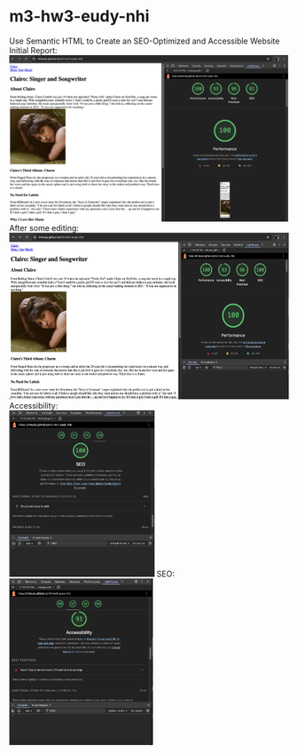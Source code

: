# m3-hw3-eudy-nhi

Use Semantic HTML to Create an SEO-Optimized and Accessible Website<br>
Initial Report: <br>
<img src="Lighthouse Report.png" height="300" alt="First Lighthouse report"/><br>
After some editing: <br>
<img src="Lighthouse Report After.png" height="300" alt="Final Lighthouse report"/>
Accessibility: <br>
<img src="Lighthouse Access.png" height="300" alt="Lighthoouse Accessibility"/>
SEO: <br>
<img src="Lighthouse SEO.png" height="300" alt="Lighthouse SEO"/>

